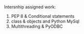 Intersnhip assigned work:
1) PEP 8 & Conditional statements
2) class & objects and Python MySql
3) Multithreading & PyODBC
